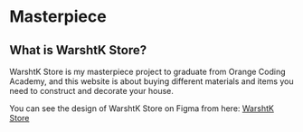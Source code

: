 # Masterpiece

## What is WarshtK Store?
WarshtK Store is my masterpiece project to graduate from Orange Coding Academy, and this website is about buying different materials and items you need to construct and decorate your house.

You can see the design of WarshtK Store on Figma from here: [WarshtK Store](https://www.figma.com/design/DIaFmvWz22e95S91xf0rha/Untitled?node-id=0-1&t=uXWYeZjlGYIwxGhl-0)
